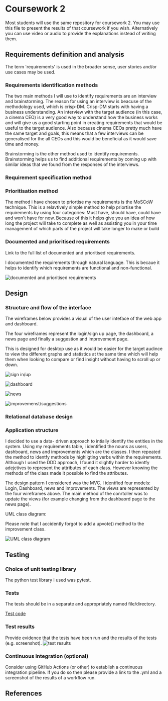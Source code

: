 # Coursework 2

Most students will use the same repository for coursework 2. You may use this file to present the results of that
coursework if you wish. Alternatively you can use video or audio to provide the explanations instead of writing them.

## Requirements definition and analysis
The term 'requirements' is used in the broader sense, user stories and/or use cases may be used.
### Requirements identification methods
The two main methods I will use to identify requirements are an interview and brainstorming. The reason for using an interview is beacuse of the methodology used, which is crisp-DM. Crisp-DM starts with having a business understanding. An interview with the target audience (in this case, a cinema CEO) is a very good way to understand how the business works and will give us a good starting point in creating requirements that would be useful to the target audience. Also because cinema CEOs pretty much have the same target and goals, this means that a few interviews can be generalised for the all CEOs and this would be beneficial as it would save time and money. 

Brainstorming is the other method used to identify requirements. Brainstorming helps us to find additional requirements by coming up with similar ideas that we found from the responses of the interviews.
### Requirement specification method

### Prioritisation method
The method i have chosen to priortise my requirements is the MoSCoW technique. This is a relavtively simple method to help priortise the requirements by using four categories: Must have, should have, could have and won't have for now. Because of this it helps give you an idea of how long the project will take to complete as well as assisting you in your time management of which parts of the project will take longer to make or build

### Documented and prioritised requirements
Link to the full list of documented and prioritised requirements.

I documented the requirements through natural language. This is becaue it helps to identify which requirements are functional and non-functional.

![documented and prioritised requirements](https://github.com/ucl-comp0035/coursework-1-Yaseen048/blob/master/Pictures/Requirements_table.png)


## Design
### Structure and flow of the interface
The wireframes below provides a visual of the user inteface of the web app and dashboard.

The four wireframes represent the login/sign up page, the dashboard, a news page and finally a suggestion and improvement page.

This is designed for desktop use as it would be easier for the target audince to view the different graphs and statistics at the same time which will help them when looking to compare or find insight without having to scroll up or down.

![sign in/up](https://github.com/ucl-comp0035/coursework-1-Yaseen048/blob/master/Pictures/wireframe1.png)

![dashboard](https://github.com/ucl-comp0035/coursework-1-Yaseen048/blob/master/Pictures/wireframe2.png)

![news](https://github.com/ucl-comp0035/coursework-1-Yaseen048/blob/master/Pictures/wireframe3.png)

![improvemenst/suggestions](https://github.com/ucl-comp0035/coursework-1-Yaseen048/blob/master/Pictures/wireframe4.png)

### Relational database design

### Application structure
I decided to use a data- driven approach to intially identify the entities in the system. Using my requirements table, i identified the nouns as users, dashboard, news and improvements which are the classes. I then repeated the method to identfy methods by highligting verbs within the requirements. Although I used the DDD approach, I found it slightly harder to identfy adejctives to represent the attributes of each class. However knowing the methods of the class made it possible to find the attributes.

The design pattern I considered was the MVC. I identfied four models: Login, Dashboard, news and improvements. The views are represented by the four wireframes above. The main method of the conrtoller was to update the views (for example changing from the dashbaord page to the news page).

UML class diagram:

Please note that I accidently forgot to add a upvote() method to the improvement class.

![UML class diagram](https://github.com/ucl-comp0035/coursework-1-Yaseen048/blob/master/Pictures/UML_class_diagram.png)

## Testing
### Choice of unit testing library
The python test library I used was pytest.
### Tests
The tests should be in a separate and appropriately named file/directory.

[Test code](tests\test_user.py)

### Test results
Provide evidence that the tests have been run and the results of the tests (e.g. screenshot).
![test results](https://github.com/ucl-comp0035/coursework-1-Yaseen048/blob/master/Pictures/test_results.png)
### Continuous integration (optional)
Consider using GitHub Actions (or other) to establish a continuous integration pipeline. If you do so then please provide a link to the .yml and a screenshot of the results of a workflow run.




## References


